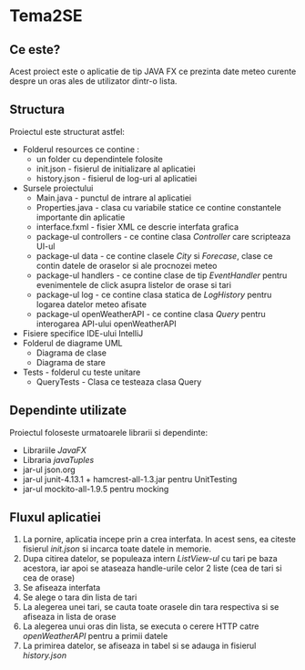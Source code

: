 # Tema2SE

## Ce este?

  Acest proiect este o aplicatie de tip JAVA FX ce prezinta date meteo curente despre un oras ales de utilizator dintr-o lista.
  
## Structura

  Proiectul este structurat astfel:
  
  - Folderul resources ce contine :
    - un folder cu dependintele folosite
    - init.json - fisierul de initializare al aplicatiei
    - history.json - fisierul de log-uri al aplicatiei
  - Sursele proiectului
    - Main.java - punctul de intrare al aplicatiei
    - Properties.java - clasa cu variabile statice ce contine constantele importante din aplicatie
    - interface.fxml - fisier XML ce descrie interfata grafica
    - package-ul controllers - ce contine clasa *Controller* care scripteaza UI-ul
    - package-ul data - ce contine clasele *City* si *Forecase*, clase ce contin datele de oraselor si ale procnozei meteo
    - package-ul handlers - ce contine clase de tip *EventHandler<MouseEvent>* pentru evenimentele de click asupra listelor de orase si tari
    - package-ul log - ce contine clasa statica de *LogHistory* pentru logarea datelor meteo afisate
    - package-ul openWeatherAPI - ce contine clasa *Query* pentru interogarea API-ului openWeatherAPI
  - Fisiere specifice IDE-ului IntelliJ
  - Folderul de diagrame UML
    - Diagrama de clase
    - Diagrama de stare
  - Tests - folderul cu teste unitare
    - QueryTests - Clasa ce testeaza clasa Query
  
 ## Dependinte utilizate
 
  Proiectul foloseste urmatoarele librarii si dependinte:
  
  - Librariile *JavaFX*
  - Libraria *javaTuples*
  - jar-ul json.org
  - jar-ul junit-4.13.1 + hamcrest-all-1.3.jar pentru UnitTesting
  - jar-ul mockito-all-1.9.5 pentru mocking
  
## Fluxul aplicatiei

  1. La pornire, aplicatia incepe prin a crea interfata. In acest sens, ea citeste fisierul *init.json* si incarca toate datele in memorie.
  2. Dupa citirea datelor, se populeaza intern *ListView-ul* cu tari pe baza acestora, iar apoi se ataseaza handle-urile celor 2 liste (cea de tari si cea de orase)
  3. Se afiseaza interfata
  4. Se alege o tara din lista de tari
  5. La alegerea unei tari, se cauta toate orasele din tara respectiva si se afiseaza in lista de orase
  6. La alegerea unui oras din lista, se executa o cerere HTTP catre *openWeatherAPI* pentru a primii datele
  7. La primirea datelor, se afiseaza in tabel si se adauga in fisierul *history.json*
